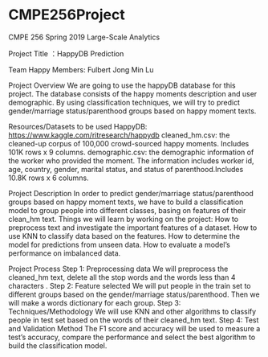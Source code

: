 # CMPE256Project
CMPE 256 Spring 2019 Large-Scale Analytics

Project Title ：HappyDB Prediction

Team Happy
Members:
Fulbert Jong
Min Lu

Project Overview
We are going to use the happyDB database for this project. The database consists of the happy moments description and user demographic. By using classification techniques, we will try to predict gender/marriage status/parenthood groups based on happy moment texts. 

Resources/Datasets to be used
HappyDB:
https://www.kaggle.com/ritresearch/happydb
cleaned_hm.csv: the cleaned-up corpus of 100,000 crowd-sourced happy moments. Includes 101K rows x 9 columns.
demographic.csv: the demographic information of the worker who provided the moment. The information includes worker id, age, country, gender, marital status, and status of parenthood.Includes 10.8K rows x 6 columns.

Project Description 
In order to predict gender/marriage status/parenthood groups based on happy moment texts, we have to build a classification model to group people into different classes, basing on features of their clean_hm text. 
Things we will learn by working on the project:
How to preprocess text and investigate the important features of a dataset.
How to use KNN to classify data based on the features.
How to determine the model for predictions from unseen data.
How to evaluate a model’s performance on imbalanced data.

Project Process
Step 1: Preprocessing data
We will preprocess the cleaned_hm text, delete all the stop words and the words less than 4 characters . 
Step 2: Feature selected
We will put people in the train set to different groups based on the gender/marriage status/parenthood. Then we will make a words dictionary for each group.
Step 3: Techniques/Methodology
We will use KNN and other algorithms to classify people in test set based on the words of their cleaned_hm text.
Step 4: Test and Validation Method
The F1 score and accuracy will be used to measure a test’s accuracy, compare the performance and select the best algorithm to build the classification model.


